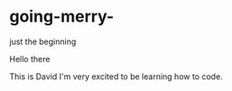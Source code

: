 # going-merry-
just the beginning 


Hello there 

This is David I'm very excited to be learning how to code. 
